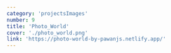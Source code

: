```yaml
---
category: 'projectsImages'
number: 9
title: 'Photo_World'
cover: './photo_world.png'
link: 'https://photo-world-by-pawanjs.netlify.app/'
---
```

